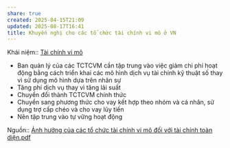 ```yaml
---
share: true
created: 2025-04-15T21:09
updated: 2025-08-17T16:41
title: Khuyến nghị cho các tổ chức tài chính vi mô ở VN
---
```

Khái niệm:: [Tài chính vi mô](../../../../../%E2%9A%A1Hi%E1%BB%83u%20bi%E1%BA%BFt%20s%C3%A2u/%CE%9E%20Kh%C3%A1i%20ni%E1%BB%87m/T%C3%A0i%20ch%C3%ADnh%20vi%20m%C3%B4.md)

- Ban quản lý của các TCTCVM cần tập trung vào việc giảm chi phí hoạt động bằng cách triển khai các mô hình dịch vụ tài chính kỹ thuật số thay vì sử dụng mô hình dựa trên nhân sự
- Tăng phí dịch vụ thay vì tăng lãi suất
- Chuyển đổi thành TCTCVM chính thức
- Chuyển sang phương thức cho vay kết hợp theo nhóm và cá nhân, sử dụng trợ cấp chéo và cho vay lũy tiến
- Nên tập trung vào tự vững hoạt động

Nguồn:: [Ảnh hưởng của các tổ chức tài chính vi mô đối với tài chính toàn diện.pdf](../../../../../assets/attachments/%E1%BA%A2nh%20h%C6%B0%E1%BB%9Fng%20c%E1%BB%A7a%20c%C3%A1c%20t%E1%BB%95%20ch%E1%BB%A9c%20t%C3%A0i%20ch%C3%ADnh%20vi%20m%C3%B4%20%C4%91%E1%BB%91i%20v%E1%BB%9Bi%20t%C3%A0i%20ch%C3%ADnh%20to%C3%A0n%20di%E1%BB%87n.pdf)
